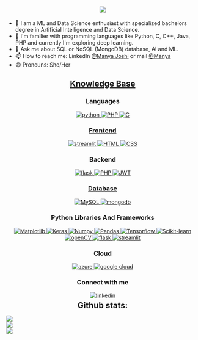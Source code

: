 <h1 align="center">
    <img src="https://readme-typing-svg.herokuapp.com/?font=Righteous&size=35&center=true&vCenter=true&width=500&height=70&duration=4000&lines=Hi+There!+👋;+Myself+Manya+Joshi!;" /></h1>

- 🔭 I am a ML and Data Science enthusiast with specialized bachelors degree in Artificial Intelligence and Data Science.
- 🧓 I'm familier with programming languages like Python, C, C++, Java, PHP and currently I'm exploring deep learning.
- 💬 Ask me about SQL or NoSQL (MongoDB) database, AI and ML. 
- 📫 How to reach me: LinkedIn [@Manya Joshi](https://www.linkedin.com/in/manya-joshi-ai/) or mail [@Manya](mailto:manya.intellect@gmail.com)
- 😄 Pronouns: She/Her


<h2 align="center"><u><b>Knowledge Base</b></u></h2>
<h3 align="center">Languages</h3>
<p align="center">
  <a href="https://www.python.org" target="_blank"> 
    <img src="https://img.shields.io/badge/python-3670A0?style=for-the-badge&logo=python&logoColor=ffdd54"
      alt="python"/> 
  </a>
  <a href="https://www.w3.org/php/" target="_blank"> 
    <img src="https://img.shields.io/badge/PHP-777BB4?style=for-the-badge&logo=php&logoColor=white"
      alt="PHP"/> 
  </a>
  <a href="https://www.cprogramming.com/" target="_blank"> 
    <img src="https://img.shields.io/badge/C%20programming-A8B9CC.svg?style=for-the-badge&logo=c&logoColor=white"
      alt="C"/>
</p>
<h3 align="center">Frontend</h3>
<p align="center">
      <a href="https://streamlit.io/" target="_blank">
    <img src="https://img.shields.io/badge/streamlit-7952B3.svg?style=for-the-badge&logo=streamlit&logoColor=white"
      alt="streamlit"/>
  </a>
  <a href="https://en.wikipedia.org/wiki/HTML" target="_blank">
    <img src="https://img.shields.io/badge/html-7952B3.svg?style=for-the-badge&logo=html&logoColor=white"
      alt="HTML"/>
  </a>
  <a href="https://en.wikipedia.org/wiki/CSS" target="_blank"> 
    <img src="https://img.shields.io/badge/css-61DAFB.svg?style=for-the-badge&logo=css&logoColor=white"
      alt="CSS"/> 
  </a>
  
</p>
<h3 align="center">Backend</h3>
<p align="center">
  <a href="https://flask.palletsprojects.com/en/3.0.x/" target="_blank"> 
    <img src="https://img.shields.io/badge/flask-232F3E?style=for-the-badge&logo=flask&logoColor=white"
      alt="flask"/> 
  </a>
  <a href="https://www.w3.org/php/" target="_blank"> 
    <img src="https://img.shields.io/badge/PHP-777BB4?style=for-the-badge&logo=php&logoColor=white"
      alt="PHP"/> 
  </a>  
    <a href="https://expressjs.com" target="_blank">
    <img src="https://img.shields.io/badge/JWT-black?style=for-the-badge&logo=JSON%20web%20tokens"
      alt="JWT" />
</p>

<h3 align="center">Database</h3>
<p align="center">
  <a href="" target="_blank"> 
    <img src="https://img.shields.io/badge/mysql-%2300000f.svg?style=for-the-badge&logo=mysql&logoColor=white"
      alt="MySQL"/> 
  </a>
  <a href="https://www.mongodb.com/" target="_blank"> 
    <img src="https://img.shields.io/badge/mongodb-47A248.svg?style=for-the-badge&logo=mongodb&logoColor=white"
      alt="mongodb"/> 
  </a> 
</p>
 <h3 align="center">Python Libraries And Frameworks</h3>

<p align="center">
  <a href="https://www.python.org/" target="_blank">
    <img src="https://img.shields.io/badge/Matplotlib-%23ffffff.svg?style=flat&logo=Matplotlib&logoColor=black"
      alt="Matplotlib"/>
  </a>
  <a href="https://www.python.org/" target="_blank">
    <img src="https://img.shields.io/badge/Keras-%23D00000.svg?style=flat&logo=Keras&logoColor=white"
      alt="Keras"/>
  </a>
  <a href="https://www.python.org/" target="_blank">
    <img src="https://img.shields.io/badge/numpy-%23013243.svg?style=flat&logo=numpy&logoColor=white"
      alt="Numpy"/>
  </a>
  <a href="https://www.python.org/" target="_blank">
    <img src="https://img.shields.io/badge/pandas-%23150458.svg?style=flat&logo=pandas&logoColor=white"
      alt="Pandas"/>
  </a>
  <a href="https://www.python.org/" target="_blank">
    <img src="https://img.shields.io/badge/TensorFlow-%23FF6F00.svg?style=flat&logo=TensorFlow&logoColor=white"
      alt="Tensorflow"/>
  </a>
  <a href="https://www.python.org/" target="_blank">
    <img src="https://img.shields.io/badge/scikit--learn-%23F7931E.svg?style=flat&logo=scikit-learn&logoColor=white"
      alt="Scikit-learn"/>
  </a>
  <a href="https://www.python.org/" target="_blank">
    <img src="https://img.shields.io/badge/opencv-3670A0?style=flat&logo=opencv&logoColor=ffdd54"
      alt="openCV"/>
  </a>
  <a href="https://flask.palletsprojects.com/en/3.0.x/" target="_blank"> 
    <img src="https://img.shields.io/badge/flask-232F3E?style=for-the-badge&logo=flask&logoColor=white"
      alt="flask"/> 
  </a>
  <a href="https://streamlit.io/" target="_blank">
    <img src="https://img.shields.io/badge/streamlit-7952B3.svg?style=for-the-badge&logo=streamlit&logoColor=white"
      alt="streamlit"/>
  </a>
</p>

<h3 align="center">Cloud</h3>
<p align="center">
   <a href="https://azure.microsoft.com/en-in" target="_blank">
    <img  src="https://img.shields.io/badge/Microsoft_azure-232F3E?style=for-the-badge&logo=microsoft-azure&logoColor=white" alt="azure"/> 
  </a>
   <a href="https://cloud.google.com/" target="_blank">
    <img  src="https://img.shields.io/badge/Google_cloud-232F3E?style=for-the-badge&logo=google-cloud&logoColor=white" alt="google cloud"/> 
  </a>
  <h3 align="center">Connect with me</h3>
<div style="margin-top:10px" align="center">
  <div>
    <a  href="https://www.linkedin.com/in/manya-joshi-ai/" target="_blank">
      <img src="https://img.shields.io/badge/Linked%20In-0A66C2.svg?style=for-the-badge&logo=linkedin&logoColor=white" alt="linkedin"/>
    </a>
  </div>
</div>
  <h2 align="center" style="margin: 5px 10px;">Github stats:</h2> 

![](https://github-readme-stats.vercel.app/api?username=Manya-15&theme=dark&hide_border=false&include_all_commits=false&count_private=false)<br/>
![](https://github-readme-streak-stats.herokuapp.com/?user=Manya-15&theme=dark&hide_border=false)<br/>
![](https://github-readme-stats.vercel.app/api/top-langs/?username=Manya-15&theme=dark&hide_border=false&include_all_commits=false&count_private=false&layout=compact)



